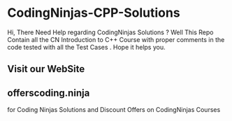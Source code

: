 # CodingNinjas-CPP-Solutions
Hi, There Need Help regarding CodingNinjas Solutions ? 
Well This Repo Contain all the CN  Introduction to C++ Course with proper comments in the  code tested with all the Test Cases . 
Hope it helps you. 
## Visit our WebSite 
## offerscoding.ninja 
for Coding Ninjas Solutions and Discount Offers on CodingNinjas Courses
